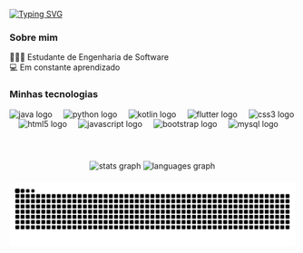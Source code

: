 [![Typing SVG](https://readme-typing-svg.demolab.com?font=Fira+Code&weight=600&pause=1000&color=ff213f&random=false&width=435&lines=Ol%C3%A1%2C+eu+sou+o+Rafael+do+Nascimento+)](https://git.io/typing-svg)

### Sobre mim
👩🏻‍💻 Estudante de Engenharia de Software <br>
💻 Em constante aprendizado <br>

<!-- <h3 align="left">Entre em contato!</h3>

  [![E-mail](https://img.shields.io/badge/-Email-000?style=for-the-badge&logo=microsoft-outlook&logoColor=FFF&color:FAB8D6FF)](mailto:anaclaracarnavalli@gmail.com)
  [![LinkedIn](https://img.shields.io/badge/-LinkedIn-000?style=for-the-badge&logo=linkedin&logoColor=FFF&color:FAB8D6FF)]((https://www.linkedin.com/in/ana-clara-pereira-51264a21a/)/)
  [![Instagram](https://img.shields.io/badge/-Instagram-000?style=for-the-badge&logo=instagram&logoColor=FFF&color:FAB8D6FF)](https://www.instagram.com/anaclacp/) -->


<h3 align="left">Minhas tecnologias</h3>

<div align="left">
  <img src="https://cdn.jsdelivr.net/gh/devicons/devicon/icons/java/java-original.svg" height="40" alt="java logo"  />
  <img width="12" />
  <img src="https://cdn.jsdelivr.net/gh/devicons/devicon/icons/python/python-original.svg" height="40" alt="python logo"  />
  <img width="12" />
  <img src="https://cdn.jsdelivr.net/gh/devicons/devicon/icons/kotlin/kotlin-original.svg" height="40" alt="kotlin logo"  />
  <img width="12" />
  <img src="https://cdn.jsdelivr.net/gh/devicons/devicon/icons/flutter/flutter-original.svg" height="40" alt="flutter logo"  />
  <img width="12" />
  <img src="https://cdn.jsdelivr.net/gh/devicons/devicon/icons/css3/css3-original.svg" height="40" alt="css3 logo"  />
  <img width="12" />
  <img src="https://cdn.jsdelivr.net/gh/devicons/devicon/icons/html5/html5-original.svg" height="40" alt="html5 logo"  />
  <img width="12" />
  <img src="https://cdn.jsdelivr.net/gh/devicons/devicon/icons/javascript/javascript-original.svg" height="40" alt="javascript logo"  />
  <img width="12" />
  <img src="https://cdn.jsdelivr.net/gh/devicons/devicon/icons/bootstrap/bootstrap-original.svg" height="40" alt="bootstrap logo"  />
  <img width="12" />
  <img src="https://cdn.jsdelivr.net/gh/devicons/devicon/icons/mysql/mysql-original.svg" height="40" alt="mysql logo"  />
  </div><br><br>

###

<div align="center">
  <img src="https://github-readme-stats.vercel.app/api?username=rafaeldonascimento2&hide_title=false&hide_rank=false&show_icons=true&include_all_commits=false&count_private=true&disable_animations=false&theme=dark&locale=en&hide_border=false&order=1" height="150" alt="stats graph"  />
  <img src="https://github-readme-stats.vercel.app/api/top-langs?username=rafaeldonascimento2&locale=pt-br&hide_title=true&layout=compact&card_width=320&langs_count=5&theme=dark&hide_border=false&order=2" height="100" alt="languages graph"  />
</div>

###

<picture>
  <source media="(prefers-color-scheme: dark)" srcset="https://raw.githubusercontent.com/rafaeldonascimento2/rafaeldonascimento2/output/github-contribution-grid-snake-dark.svg">
  <source media="(prefers-color-scheme: light)" srcset="https://raw.githubusercontent.com/rafaeldonascimento2/rafaeldonascimento2/output/github-contribution-grid-snake.svg">
  <img alt="github contribution grid snake animation" src="https://raw.githubusercontent.com/rafaeldonascimento2/rafaeldonascimento2/output/github-contribution-grid-snake.svg">
</picture>
<br><br>
